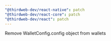 ```yaml
---
"@thirdweb-dev/react-native": patch
"@thirdweb-dev/react-core": patch
"@thirdweb-dev/react": patch
---
```


Remove WalletConfig.config object from wallets
